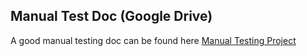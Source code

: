 ## Manual Test Doc (Google Drive)
A good manual testing doc can be found here [Manual Testing Project](https://docs.google.com/spreadsheets/d/1SgthGup5jF6MoEOMt-Jb81MXdnPToOwhmAhQwqEvOgI/edit?usp=sharing)

 
